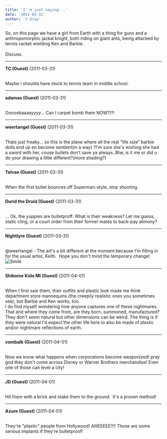 ```yaml
---
title: 'I''m just saying...'
date: '2011-03-31'
author: 'J Gray'
---
```


So, on this page we have a girl from Earth with a thing for guns and a anthropomorphic jackal knight, both riding on giant ants, being attacked by tennis racket wielding Ken and Barbie.<br><br>Discuss.<br>

---
**TC (Guest)** (2011-03-31)

<br> Maybe I shoulda have stuck to tennis team in middle school.<br>

---
**adamas (Guest)** (2011-03-31)

<br> Oooookaaaayyyy... Can I carpet bomb them NOW?!?!<br>

---
**weertangel (Guest)** (2011-03-31)

<br>Thats just freaky... so this is the plane&nbsp;where all the real "life size" barbie dolls end up en become sentient(in a way) ?I'm sure she's wishing she had a sword with her, couse bullets don't save ya always..Btw, is it me or did u do your drawing a little different?(more shading?)

---
**Telvae (Guest)** (2011-03-31)

<br> When the first bullet bounces off Superman-style, stop shooting.

---
**Durid the Druid (Guest)** (2011-03-31)

<br>... Ok, the yuppies are bulletproff. What is their weakness? Let me guess, static cling, or a court order from their former mates to back-pay alimony?

---
**Nightlyre (Guest)** (2011-03-31)

<br> @weertangel - The art's a bit different at the moment&nbsp;because I'm filling in for the usual artist, Keith.&nbsp; Hope you don't mind the temporary change!&nbsp; <img src="/smilies/smile.gif" alt="Smile" border="0">

---
**Shikome Kido MI (Guest)** (2011-04-01)

<br> When I first saw them, their outfits and plastic look made me think department store mannequins (the creepily realistic ones you sometimes see), but Barbie and Ken works, too.
<br>I do find myself wondering how anyone captures one of these nightmares.  That and where they come from, are they born, summoned, manufactured?  They don't seem natural but other dimensions can be weird.  The thing is if they were natural I'd expect the other life here to also be made of plastic and/or nightmare reflections of earth.

---
**vombalk (Guest)** (2011-04-01)

<br> Now we know what happens when corporations become weaponized! pray god they don't come across Disney or Warner Brothers merchandise! Even one of those can level a city!<br>

---
**JD (Guest)** (2011-04-01)

<br> Hit them with a brick and stake them to the ground.&nbsp; It's a proven method!<br>

---
**Azure (Guest)** (2011-04-01)

<br> They're "plastic" people from Hollywood! AIIIEEEEE!!!! Those are some serious implants if they're bulletproof!<br>

